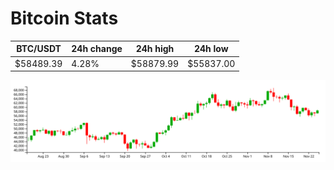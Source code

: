 # Bitcoin Stats

BTC/USDT|24h change|24h high|24h low|
|---|---|---|---|
|$58489.39|4.28%|$58879.99|$55837.00|

<img src="./chart.svg">

